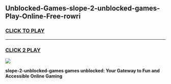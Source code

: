 
## Unblocked-Games-slope-2-unblocked-games-Play-Online-Free-rowri
<h3>
<a href="https://premium76.site?title=slope-2-unblocked-games&ref=26A">CLICK TO PLAY</a></h3>
<hr>

<h3>
<a href="https://premium76.site?title=slope-2-unblocked-games&ref=26A">CLICK 2 PLAY</a>
  
</h3>

<a href="https://premium76.site?title=slope-2-unblocked-games&ref=26A"><img src="https://clearcache.store/games.png"></a>


**slope-2-unblocked-games games unblocked: Your Gateway to Fun and Accessible Online Gaming**
